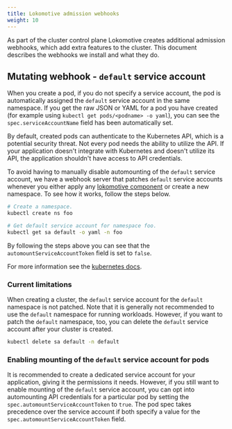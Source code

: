 ```yaml
---
title: Lokomotive admission webhooks
weight: 10
---
```


As part of the cluster control plane Lokomotive creates additional admission webhooks, which add extra features to the cluster. This document describes the webhooks we install and what they do.

## Mutating webhook - `default` service account

When you create a pod, if you do not specify a service account, the pod is automatically assigned the `default` service account in the same namespace. If you get the raw JSON or YAML for a pod you have created (for example using `kubectl get pods/<podname> -o yaml`), you can see the `spec.serviceAccountName` field has been automatically set.

By default, created pods can authenticate to the Kubernetes API, which is a potential security threat. Not every pod needs the ability to utilize the API. If your application doesn't integrate with Kubernetes and doesn't utilize its API, the application shouldn't have access to API credentials.

To avoid having to manually disable automounting of the `default` service account, we have a webhook server that patches `default` service accounts whenever you either apply any [lokomotive component](./components.md) or create a new namespace. To see how it works, follow the steps below.

```bash
# Create a namespace.
kubectl create ns foo

# Get default service account for namespace foo.
kubectl get sa default -o yaml -n foo
```

By following the steps above you can see that the `automountServiceAccountToken` field is set to `false`.

For more information see the [kubernetes docs](https://kubernetes.io/docs/tasks/configure-pod-container/configure-service-account/).

### Current limitations

When creating a cluster, the `default` service account for the `default` namespace is not patched. Note that it is generally not recommended to use the `default` namespace for running workloads. However, if you want to patch the `default` namespace, too, you can delete the `default` service account after your cluster is created.

```bash
kubectl delete sa default -n default
```

### Enabling mounting of the `default` service account for pods

It is recommended to create a dedicated service account for your application, giving it the permissions it needs. However, if you still want to enable mounting of the `default` service account, you can opt into automounting API credentials for a particular pod by setting the `spec.automountServiceAccountToken` to `true`. The pod spec takes precedence over the service account if both specify a value for the `spec.automountServiceAccountToken` field.
